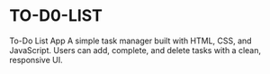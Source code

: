 # TO-D0-LIST
To-Do List App A simple task manager built with HTML, CSS, and JavaScript. Users can add, complete, and delete tasks with a clean, responsive UI.
